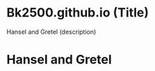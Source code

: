 # Bk2500.github.io (Title)
Hansel and Gretel (description) 


<html>
  <head>
    <style>
      #image {
      position: absolute; 
      background-color: black;
    </style>
    <title>Hansel and Gretel</title>
  </head>
  <body>
    <div id="image"></div>
    <h1>Hansel and Gretel</h1>
  </body>
</html>
